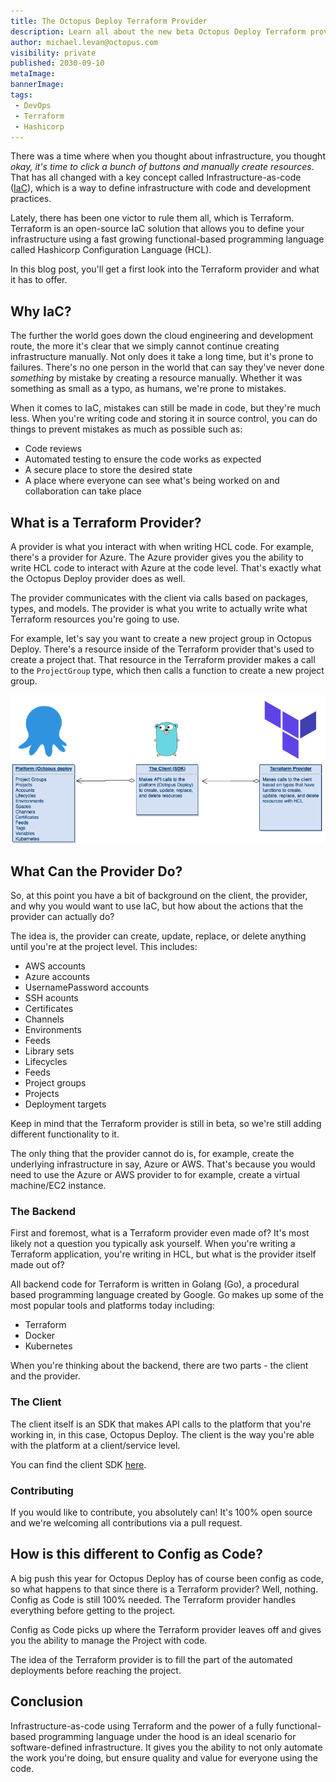 ```yaml
---
title: The Octopus Deploy Terraform Provider
description: Learn all about the new beta Octopus Deploy Terraform provider
author: michael.levan@octopus.com
visibility: private
published: 2030-09-10
metaImage:
bannerImage:
tags:
 - DevOps
 - Terraform
 - Hashicorp
---
```


There was a time where when you thought about infrastructure, you thought *okay, it's time to click a bunch of buttons and manually create resources*. That has all changed with a key concept called Infrastructure-as-code ([IaC](https://searchitoperations.techtarget.com/definition/Infrastructure-as-Code-IAC#:~:text=Infrastructure%20as%20code%2C%20also%20referred,hardware%20devices%20and%20operating%20systems.)), which is a way to define infrastructure with code and development practices.

Lately, there has been one victor to rule them all, which is Terraform. Terraform is an open-source IaC solution that allows you to define your infrastructure using a fast growing functional-based programming language called Hashicorp Configuration Language (HCL).

In this blog post, you'll get a first look into the Terraform provider and what it has to offer.

## Why IaC?

The further the world goes down the cloud engineering and development route, the more it's clear that we simply cannot continue creating infrastructure manually. Not only does it take a long time, but it's prone to failures. There's no one person in the world that can say they've never done *something* by mistake by creating a resource manually. Whether it was something as small as a typo, as humans, we're prone to mistakes.

When it comes to IaC, mistakes can still be made in code, but they're much less. When you're writing code and storing it in source control, you can do things to prevent mistakes as much as possible such as:

- Code reviews
- Automated testing to ensure the code works as expected
- A secure place to store the desired state
- A place where everyone can see what's being worked on and collaboration can take place

## What is a Terraform Provider?

A provider is what you interact with when writing HCL code. For example, there's a provider for Azure. The Azure provider gives you the ability to write HCL code to interact with Azure at the code level. That's exactly what the Octopus Deploy provider does as well.

The provider communicates with the client via calls based on packages, types, and models. The provider is what you write to actually write what Terraform resources you're going to use.

For example, let's say you want to create a new project group in Octopus Deploy. There's a resource inside of the Terraform provider that's used to create a project that. That resource in the Terraform provider makes a call to the `ProjectGroup` type, which then calls a function to create a new project group.

![](images/1.png)

## What Can the Provider Do?

So, at this point you have a bit of background on the client, the provider, and why you would want to use IaC, but how about the actions that the provider can actually do?

The idea is, the provider can create, update, replace, or delete anything until you're at the project level. This includes:

- AWS accounts
- Azure accounts
- UsernamePassword accounts
- SSH acounts
- Certificates
- Channels
- Environments
- Feeds
- Library sets
- Lifecycles
- Feeds
- Project groups
- Projects
- Deployment targets

Keep in mind that the Terraform provider is still in beta, so we're still adding different functionality to it.

The only thing that the provider cannot do is, for example, create the underlying infrastructure in say, Azure or AWS. That's because you would need to use the Azure or AWS provider to for example, create a virtual machine/EC2 instance.

### The Backend

First and foremost, what is a Terraform provider even made of? It's most likely not a question you typically ask yourself. When you're writing a Terraform application, you're writing in HCL, but what is the provider itself made out of?

All backend code for Terraform is written in Golang (Go), a procedural based programming language created by Google. Go makes up some of the most popular tools and platforms today including:

- Terraform
- Docker
- Kubernetes

When you're thinking about the backend, there are two parts - the client and the provider.

### The Client

The client itself is an SDK that makes API calls to the platform that you're working in, in this case, Octopus Deploy. The client is the way you're able with the platform at a client/service level. 

You can find the client SDK [here](https://github.com/OctopusDeploy/go-octopusdeploy).

### Contributing

If you would like to contribute, you absolutely can! It's 100% open source and we're welcoming all contributions via a pull request.

## How is this different to Config as Code?

A big push this year for Octopus Deploy has of course been config as code, so what happens to that since there is a Terraform provider? Well, nothing. Config as Code is still 100% needed. The Terraform provider handles everything before getting to the project.

Config as Code picks up where the Terraform provider leaves off and gives you the ability to manage the Project with code. 

The idea of the Terraform provider is to fill the part of the automated deployments before reaching the project.

## Conclusion
Infrastructure-as-code using Terraform and the power of a fully functional-based programming language under the hood is an ideal scenario for software-defined infrastructure. It gives you the ability to not only automate the work you're doing, but ensure quality and value for everyone using the code.